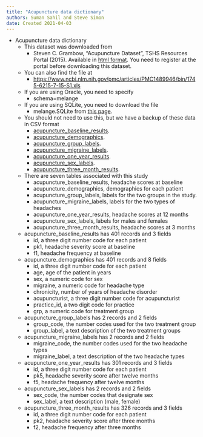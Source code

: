 ```yaml
---
title: "Acupuncture data dictionary"
authors: Suman Sahil and Steve Simon
date: Created 2021-04-03
---
```


+ Acupuncture data dictionary
  + This dataset was downloaded from 
    + Steven C. Grambow, “Acupuncture Dataset”, TSHS Resources Portal (2015). Available in [html format](https://www.causeweb.org/tshs/acupuncture/). You need to register at the portal before downloading this dataset.
  + You can also find the file at
    + https://www.ncbi.nlm.nih.gov/pmc/articles/PMC1489946/bin/1745-6215-7-15-S1.xls
  + If you are using Oracle, you need to specify
    + schema=melange
  + If you are using SQLite, you need to download the file
    + melange.SQLite from [this page](https://github.com/pmean/introduction-to-sql/blob/master/data/all-data.md).
  + You should not need to use this, but we have a backup of these data in CSV format
    + [acupuncture_baseline_results](https://github.com/pmean/introduction-to-sql/blob/master/data/acupuncture_baseline_results.csv).
    + [acupuncture_demographics](https://github.com/pmean/introduction-to-sql/blob/master/data/acupuncture_demographics.csv).
    + [acupuncture_group_labels](https://github.com/pmean/introduction-to-sql/blob/master/data/acupuncture_group_labels.csv).
    + [acupuncture_migraine_labels](https://github.com/pmean/introduction-to-sql/blob/master/data/acupuncture_migraine_labels.csv).
    + [acupuncture_one_year_results](https://github.com/pmean/introduction-to-sql/blob/master/data/acupuncture_one_year_results.csv).
    + [acupuncture_sex_labels](https://github.com/pmean/introduction-to-sql/blob/master/data/acupuncture_sex_labels.csv).
    + [acupuncture_three_month_results](https://github.com/pmean/introduction-to-sql/blob/master/data/acupuncture_three_month_results.csv).
  + There are seven tables associated with this study
    + acupuncture_baseline_results, headache scores at baseline
    + acupuncture_demographics, demographics for each patient
    + acupuncture_group_labels, labels for the two groups in the study.
    + acupuncture_migraine_labels, labels for the two types of headaches
    + acupuncture_one_year_results, headache scores at 12 months
    + acupuncture_sex_labels, labels for males and females
    + acupuncture_three_month_results, headache scores at 3 months
  + acupuncture_baseline_results has 401 records and 3 fields
    + id, a three digit number code for each patient
    + pk1, headache severity score at baseline
    + f1, headache frequency at baseline
  + acupuncture_demographics has 401 records and 8 fields
    + id, a three digit number code for each patient
    + age, age of the patient in years
    + sex, a numeric code for sex
    + migraine, a numeric code for headache type
    + chronicity, number of years of headache disorder
    + acupuncturist, a three digit number code for acupuncturist
    + practice_id, a two digit code for practice
    + grp, a numeric code for treatment group
  + acupuncture_group_labels has 2 records and 2 fields
    + group_code, the number codes used for the two treatment group
    + group_label, a text description of the two treatment groups
  + acupuncture_migraine_labels has 2 records and 2 fields
    + migraine_code, the number codes used for the two headache types
    + migraine_label, a text description of the two headache types
  + acupuncture_one_year_results has 301 records and 3 fields
    + id, a three digit number code for each patient
    + pk5, headache severity score after twelve months
    + f5, headache frequency after twelve months
  + acupuncture_sex_labels has 2 records and 2 fields
    + sex_code, the number codes that designate sex
    + sex_label, a text description (male, female)
  + acupuncture_three_month_results has 326 records and 3 fields
    + id, a three digit number code for each patient
    + pk2, headache severity score after three months
    + f2, headache frequency after three months
